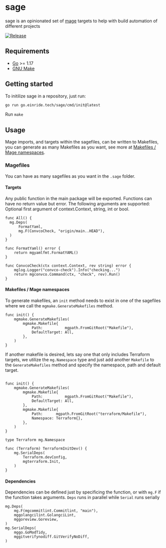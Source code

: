 sage
====

sage is an opinionated set of [mage](https://github.com/sagefile/mage) targets to help with build automation of different projects

[![Release](https://github.com/einride/sage/actions/workflows/release.yml/badge.svg)](https://github.com/einride/sage/actions/workflows/release.yml)

Requirements
------------

-	[Go](https://golang.org/doc/install) >= 1.17
-	[GNU Make](https://www.gnu.org/software/make/)

Getting started
---------------

To initilize sage in a repository, just run:

```bash
go run go.einride.tech/sage/cmd/init@latest
```

Run `make`

Usage
-----

Mage imports, and targets within the sagefiles, can be written to Makefiles, you can generate as many Makefiles as you want, see more at [Makefiles / Mage namespaces](https://github.com/einride/sage#makefiles--mage-namespaces).

### Magefiles

You can have as many sagefiles as you want in the `.sage` folder.

#### Targets

Any public function in the main package will be exported. Functions can have no return value but error. The following arguments are supported: Optional first argument of context.Context, string, int or bool.

```golang
func All() {
  mg.Deps(
	  FormatYaml,
	  mg.F(ConvcoCheck, "origin/main..HEAD"),
  )
}

func FormatYaml() error {
	return mgyamlfmt.FormatYAML()
}

func ConvcoCheck(ctx context.Context, rev string) error {
	mglog.Logger("convco-check").Info("checking...")
	return mgconvco.Command(ctx, "check", rev).Run()
}
```

#### Makefiles / Mage namespaces

To generate makefiles, an `init` method needs to exist in one of the sagefiles where we call the `mgmake.GenerateMakefiles` method.

```golang
func init() {
	mgmake.GenerateMakefiles(
		mgmake.Makefile{
			Path:          mgpath.FromGitRoot("Makefile"),
			DefaultTarget: All,
		},
	)
}
```

If another makefile is desired, lets say one that only includes Terraform targets, we utilize the `mg.Namespace` type and just add another `Makefile` to the `GenerateMakefiles` method and specify the namespace, path and default target.

```golang

func init() {
	mgmake.GenerateMakefiles(
		mgmake.Makefile{
			Path:          mgpath.FromGitRoot("Makefile"),
			DefaultTarget: All,
		},
		mgmake.Makefile{
			Path:      mgpath.FromGitRoot("terraform/Makefile"),
			Namespace: Terraform{},
		},
	)
}

type Terraform mg.Namespace

func (Terraform) TerraformInitDev() {
	mg.SerialDeps(
		Terraform.devConfig,
		mgterraform.Init,
	)
}
```

#### Dependencies

Dependencies can be defined just by specificing the function, or with `mg.F` if the function takes arguments. `Deps` runs in parallel while `Serial` runs serially

```golang
mg.Deps(
	mg.F(mgcommitlint.Commitlint, "main"),
	mggolangcilint.GolangciLint,
	mggoreview.Goreview,
)
mg.SerialDeps(
	mggo.GoModTidy,
	mggitverifynodiff.GitVerifyNoDiff,
)
```
